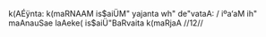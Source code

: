 k(AÉÿnta: k(maRNAAM is$aiÜM" yajanta wh" de"vataA: /
iºa‘aM ih" maAnauSae laAeke( is$aiÜ"BaRvaita k(maRjaA //12//
